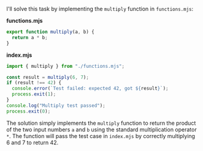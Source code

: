 I'll solve this task by implementing the `multiply` function in `functions.mjs`:

**functions.mjs**

```js
export function multiply(a, b) {
  return a * b;
}
```

**index.mjs**

```js
import { multiply } from "./functions.mjs";

const result = multiply(6, 7);
if (result !== 42) {
  console.error(`Test failed: expected 42, got ${result}`);
  process.exit(1);
}
console.log("Multiply test passed");
process.exit(0);
```

The solution simply implements the `multiply` function to return the product of the two input numbers `a` and `b` using the standard multiplication operator `*`. The function will pass the test case in `index.mjs` by correctly multiplying 6 and 7 to return 42.